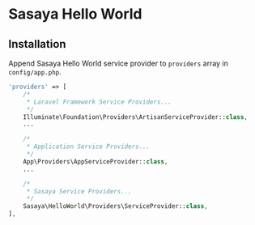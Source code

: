 # Sasaya Hello World

## Installation

Append Sasaya Hello World service provider to `providers` array in `config/app.php`.

```php
'providers' => [
    /*
     * Laravel Framework Service Providers...
     */
    Illuminate\Foundation\Providers\ArtisanServiceProvider::class,
    ...

    /*
     * Application Service Providers...
     */
    App\Providers\AppServiceProvider::class,
    ...

    /*
     * Sasaya Service Providers...
     */
    Sasaya\HelloWorld\Providers\ServiceProvider::class,
],
```
